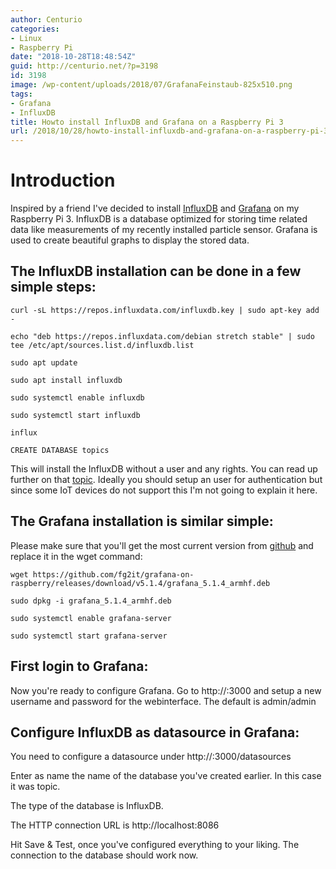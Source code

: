 ```yaml
---
author: Centurio
categories:
- Linux
- Raspberry Pi
date: "2018-10-28T18:48:54Z"
guid: http://centurio.net/?p=3198
id: 3198
image: /wp-content/uploads/2018/07/GrafanaFeinstaub-825x510.png
tags:
- Grafana
- InfluxDB
title: Howto install InfluxDB and Grafana on a Raspberry Pi 3
url: /2018/10/28/howto-install-influxdb-and-grafana-on-a-raspberry-pi-3/
---
```

# Introduction
Inspired by a friend I've decided to install [InfluxDB](https://github.com/influxdata/influxdb) and [Grafana](https://grafana.com/) on my Raspberry Pi 3. InfluxDB is a database optimized for storing time related data like measurements of my recently installed particle sensor. Grafana is used to create beautiful graphs to display the stored data.

## The InfluxDB installation can be done in a few simple steps:

```
curl -sL https://repos.influxdata.com/influxdb.key | sudo apt-key add -

echo "deb https://repos.influxdata.com/debian stretch stable" | sudo tee /etc/apt/sources.list.d/influxdb.list

sudo apt update

sudo apt install influxdb  

sudo systemctl enable influxdb

sudo systemctl start influxdb 

influx

CREATE DATABASE topics
```

This will install the InfluxDB without a user and any rights. You can read up further on that [topic](https://docs.influxdata.com/influxdb/v1.5/query_language/authentication_and_authorization/). Ideally you should setup an user for authentication but since some IoT devices do not support this I'm not going to explain it here.

## The Grafana installation is similar simple:

Please make sure that you'll get the most current version from [github](https://github.com/fg2it/grafana-on-raspberry/releases) and replace it in the wget command:

```lang-bash
wget https://github.com/fg2it/grafana-on-raspberry/releases/download/v5.1.4/grafana_5.1.4_armhf.deb

sudo dpkg -i grafana_5.1.4_armhf.deb

sudo systemctl enable grafana-server 

sudo systemctl start grafana-server
```

## First login to Grafana:

Now you're ready to configure Grafana. Go to http://<ip-of-grafana-machine>:3000 and setup a new username and password for the webinterface. The default is admin/admin

## Configure InfluxDB as datasource in Grafana:

You need to configure a datasource under http://<ip-of-grafana-machine>:3000/datasources

Enter as name the name of the database you've created earlier. In this case it was topic.

The type of the database is InfluxDB.

The HTTP connection URL is http://localhost:8086

Hit Save & Test, once you've configured everything to your liking. The connection to the database should work now.